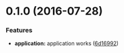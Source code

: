 <a name="0.1.0"></a>
# 0.1.0 (2016-07-28)


### Features

* **application:** application works ([6d16992](https://github.com/tlimpanont/git-flow/commit/6d16992))



